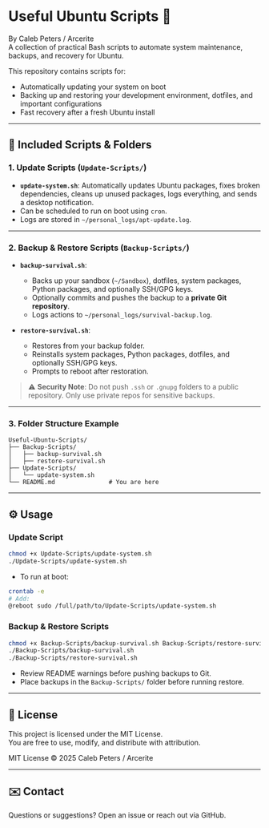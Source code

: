 # Useful Ubuntu Scripts 🐧

By Caleb Peters / Arcerite  
A collection of practical Bash scripts to automate system maintenance, backups, and recovery for Ubuntu.

This repository contains scripts for:  

- Automatically updating your system on boot  
- Backing up and restoring your development environment, dotfiles, and important configurations  
- Fast recovery after a fresh Ubuntu install  

---

## 🧰 Included Scripts & Folders

### 1. Update Scripts (`Update-Scripts/`)
- **`update-system.sh`**: Automatically updates Ubuntu packages, fixes broken dependencies, cleans up unused packages, logs everything, and sends a desktop notification.  
- Can be scheduled to run on boot using `cron`.  
- Logs are stored in `~/personal_logs/apt-update.log`.

---

### 2. Backup & Restore Scripts (`Backup-Scripts/`)
- **`backup-survival.sh`**:  
  - Backs up your sandbox (`~/Sandbox`), dotfiles, system packages, Python packages, and optionally SSH/GPG keys.  
  - Optionally commits and pushes the backup to a **private Git repository**.  
  - Logs actions to `~/personal_logs/survival-backup.log`.

- **`restore-survival.sh`**:  
  - Restores from your backup folder.  
  - Reinstalls system packages, Python packages, dotfiles, and optionally SSH/GPG keys.  
  - Prompts to reboot after restoration.

> ⚠ **Security Note**: Do not push `.ssh` or `.gnupg` folders to a public repository. Only use private repos for sensitive backups.

---

### 3. Folder Structure Example

```
Useful-Ubuntu-Scripts/
├── Backup-Scripts/
│   ├── backup-survival.sh
│   ├── restore-survival.sh
├── Update-Scripts/
│   └── update-system.sh
└── README.md               # You are here
```

---

## ⚙️ Usage

### Update Script
```bash
chmod +x Update-Scripts/update-system.sh
./Update-Scripts/update-system.sh
```
- To run at boot:  
```bash
crontab -e
# Add:
@reboot sudo /full/path/to/Update-Scripts/update-system.sh
```

### Backup & Restore Scripts
```bash
chmod +x Backup-Scripts/backup-survival.sh Backup-Scripts/restore-survival.sh
./Backup-Scripts/backup-survival.sh
./Backup-Scripts/restore-survival.sh
```
- Review README warnings before pushing backups to Git.  
- Place backups in the `Backup-Scripts/` folder before running restore.

---

## 📜 License

This project is licensed under the MIT License.  
You are free to use, modify, and distribute with attribution.

MIT License © 2025 Caleb Peters / Arcerite

---

## ✉️ Contact

Questions or suggestions? Open an issue or reach out via GitHub.
